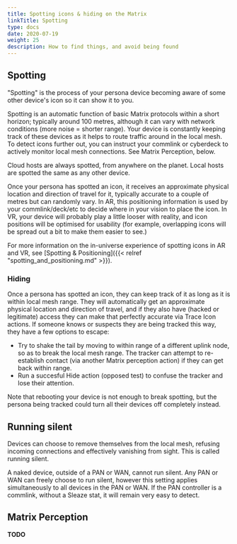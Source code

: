 ```yaml
---
title: Spotting icons & hiding on the Matrix
linkTitle: Spotting
type: docs
date: 2020-07-19
weight: 25
description: How to find things, and avoid being found
---
```


## Spotting

"Spotting" is the process of your persona device becoming aware of some other device's icon so it can show it to you.

Spotting is an automatic function of basic Matrix protocols within a short horizon; typically around 100 metres, although it can vary with network conditions (more noise = shorter range). Your device is constantly keeping track of these devices as it helps to route traffic around in the local mesh. To detect icons further out, you can instruct your commlink or cyberdeck to actively monitor local mesh connections. See Matrix Perception, below. 

Cloud hosts are always spotted, from anywhere on the planet. Local hosts are spotted the same as any other device.

Once your persona has spotted an icon, it receives an approximate physical location and direction of travel for it, typically accurate to a couple of metres but can randomly vary. In AR, this positioning information is used by your commlink/deck/etc to decide where in your vision to place the icon. In VR, your device will probably play a little looser with reality, and icon positions will be optimised for usability (for example, overlapping icons will be spread out a bit to make them easier to see.)

For more information on the in-universe experience of spotting icons in AR and VR, see [Spotting & Positioning]({{< relref "spotting_and_positioning.md" >}}).

### Hiding

Once a persona has spotted an icon, they can keep track of it as long as it is within local mesh range. They will automatically get an approximate physical location and direction of travel, and if they also have (hacked or legitimate) access they can make that perfectly accurate via Trace Icon actions. If someone knows or suspects they are being tracked this way, they have a few options to escape:

* Try to shake the tail by moving to within range of a different uplink node, so as to break the local mesh range. The tracker can attempt to re-establish contact (via another Matrix perception action) if they can get back within range.
* Run a succesful Hide action (opposed test) to confuse the tracker and lose their attention.
 
 Note that rebooting your device is not enough to break spotting, but the persona being tracked could turn all their devices off completely instead.

## Running silent

Devices can choose to remove themselves from the local mesh, refusing incoming connections and effectively vanishing from sight. This is called running silent.

A naked device, outside of a PAN or WAN, cannot run silent. Any PAN or WAN can freely choose to run silent, however this setting applies simultaneously to all devices in the PAN or WAN. If the PAN controller is a commlink, without a Sleaze stat, it will remain very easy to detect.

## Matrix Perception

**TODO**